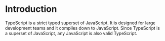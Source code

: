 # Introduction

TypeScript is a strict typed superset of JavaScript. It is designed for large development teams and it compiles down to JavaScript. Since TypeScript is a superset of JavaScript, any JavaScript is also valid TypeScript.